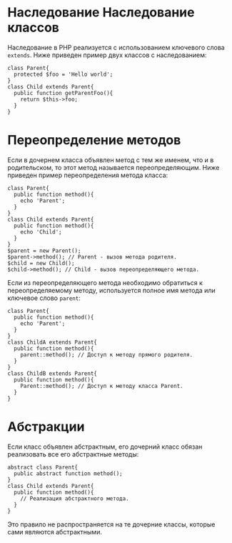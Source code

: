Наследование
Наследование классов
====================

Наследование в PHP реализуется с использованием ключевого слова `extends`. Ниже приведен пример двух классов с наследованием:

    class Parent{
      protected $foo = 'Hello world';
    }
    class Child extends Parent{
      public function getParentFoo(){
        return $this->foo;
      }
    }

Переопределение методов
=======================

Если в дочернем класса объявлен метод с тем же именем, что и в родительском, то этот метод называется переопределяющим. Ниже приведен пример переопределения метода класса:

    class Parent{
      public function method(){
        echo 'Parent';
      }
    }
    class Child extends Parent{
      public function method(){
        echo 'Child';
      }
    }
    $parent = new Parent();
    $parent->method(); // Parent - вызов метода родителя.
    $child = new Child();
    $child->method(); // Child - вызов переопределяющего метода.

Если из переопределяющего метода необходимо обратиться к переопределяемому методу, используется полное имя метода или ключевое слово `parent`:

    class Parent{
      public function method(){
        echo 'Parent';
      }
    }
    class ChildA extends Parent{
      public function method(){
        parent::method(); // Доступ к методу прямого родителя.
      }
    }
    class ChildB extends Parent{
      public function method(){
        Parent::method(); // Доступ к методу класса Parent.
      }
    }

Абстракции
==========

Если класс объявлен абстрактным, его дочерний класс обязан реализовать все его абстрактные методы:

    abstract class Parent{
      public abstract function method();
    }
    class Child extends Parent{
      public function method(){
        // Реализация абстрактного метода.
      }
    }

Это правило не распространяется на те дочерние классы, которые сами являются абстрактными.
